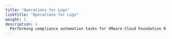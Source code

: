 ```yaml
---
title: "Operations for Logs"
linkTitle: "Operations for Logs"
weight: 1
description: >
  Performing compliance automation tasks for VMware Cloud Foundation 9.x Operations for Logs Appliance STIGs.
---
```

